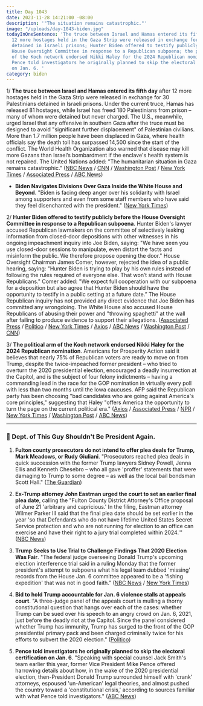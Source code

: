```yaml
---
title: Day 1043
date: 2023-11-28 14:21:00 -08:00
description: '"The situation remains catastrophic."'
image: "/uploads/day-1043-biden.jpg"
todayInOneSentence: 'The truce between Israel and Hamas entered its fifth day after
  12 more hostages held in the Gaza Strip were released in exchange for 30 Palestinians
  detained in Israeli prisons; Hunter Biden offered to testify publicly before the
  House Oversight Committee in response to a Republican subpoena; the political arm
  of the Koch network endorsed Nikki Haley for the 2024 Republican nomination; and
  Pence told investigators he originally planned to skip the electoral certification
  on Jan. 6. '
category: biden
---
```


1/ **The truce between Israel and Hamas entered its fifth day** after 12 more hostages held in the Gaza Strip were released in exchange for 30 Palestinians detained in Israeli prisons. Under the current truce, Hamas has released 81 hostages, while Israel has freed 180 Palestinians from prison – many of whom were detained but never charged. The U.S., meanwhile, urged Israel that any offensive in southern Gaza after the truce must be designed to avoid "significant further displacement" of Palestinian civilians. More than 1.7 million people have been displaced in Gaza, where health officials say the death toll has surpassed 14,500 since the start of the conflict. The World Health Organization also warned that disease may kill more Gazans than Israel’s bombardment if the enclave's health system is not repaired. The United Nations added: "The humanitarian situation in Gaza remains catastrophic." ([NBC News](https://www.nbcnews.com/news/world/live-blog/israel-hamas-war-live-updates-rcna126940) / [CNN](https://www.cnn.com/middleeast/live-news/israel-hamas-war-gaza-news-11-28-23/index.html) / [Washington Post](https://www.washingtonpost.com/world/2023/11/28/israel-hamas-war-news-gaza-hostages-palestine/) / [New York Times](https://www.nytimes.com/live/2023/11/28/world/israel-hamas-gaza-war-news) / [Associated Press](https://apnews.com/article/israel-hamas-war-live-updates-11-28-2023-d11ff273b41ac9fcb37cf8d043e802dd) / [ABC News](https://abcnews.go.com/International/live-updates/israel-gaza-hostage-release-deal?id=105171244))

* **Biden Navigates Divisions Over Gaza Inside the White House and Beyond**. "Biden is facing deep anger over his solidarity with Israel among supporters and even from some staff members who have said they feel disenchanted with the president." ([New York Times](https://www.nytimes.com/2023/11/28/us/politics/biden-israel-hamas-divisions.html))

2/ **Hunter Biden offered to testify publicly before the House Oversight Committee in response to a Republican subpoena**. Hunter Biden's lawyer accused Republican lawmakers on the committee of selectively leaking information from closed-door depositions with other witnesses in his ongoing impeachment inquiry into Joe Biden, saying: "We have seen you use closed-door sessions to manipulate, even distort the facts and misinform the public. We therefore propose opening the door." House Oversight Chairman James Comer, however, rejected the idea of a public hearing, saying: "Hunter Biden is trying to play by his own rules instead of following the rules required of everyone else. That won’t stand with House Republicans." Comer added: "We expect full cooperation with our subpoena for a deposition but also agree that Hunter Biden should have the opportunity to testify in a public setting at a future date.” The House Republican inquiry has not provided any direct evidence that Joe Biden has committed any wrongdoing. The White House also accused House Republicans of abusing their power and "throwing spaghetti" at the wall after failing to produce evidence to support their allegations. ([Associated Press](https://apnews.com/article/hunter-biden-congress-republicans-investigation-subpoena-55f869ddca927941ee3b1659bed2214c) / [Politico](https://www.politico.com/live-updates/2023/11/28/congress/comer-shuts-down-hunter-biden-ask-00128851) / [New York Times](https://www.nytimes.com/2023/11/28/us/politics/hunter-biden-house-testify.html) / [Axios](https://www.axios.com/2023/11/28/hunter-biden-testify-house-oversight-republicans) / [ABC News](https://abcnews.go.com/Politics/hunter-biden-agrees-house-oversight-committee-public-lawyer/story?id=105204747) / [Washington Post](https://www.washingtonpost.com/politics/2023/11/28/hunter-biden-willing-public-testimony/) / [CNN](https://www.cnn.com/2023/11/28/politics/hunter-biden-house-oversight-committee/))

3/ **The political arm of the Koch network endorsed Nikki Haley for the 2024 Republican nomination**. Americans for Prosperity Action said it believes that nearly 75% of Republican voters are ready to move on from Trump, despite the twice-impeached former president – who tried to overturn the 2020 presidential election, encouraged a deadly insurrection at the Capitol, and is the subject of four felony indictments – having a commanding lead in the race for the GOP nomination in virtually every poll with less than two months until the Iowa caucuses. AFP said the Republican party has been choosing "bad candidates who are going against America's core principles," suggesting that Haley "offers America the opportunity to turn the page on the current political era." ([Axios](https://www.axios.com/2023/11/28/nikki-haley-koch-endorsement-2024-gop-primary) / [Associated Press](https://apnews.com/article/nikki-haley-koch-network-endorsement-desantis-trump-938d932aaf2b9b299c32b4d736aaade4) / [NPR](https://www.npr.org/2023/11/28/1215562976/nikki-haley-koch-brothers-iowa-new-hampshire-gop-primary) / [New York Times](https://www.nytimes.com/2023/11/28/us/politics/koch-network-nikki-haley-endorsement-trump.html) / [Washington Post](https://www.washingtonpost.com/elections/2023/11/28/koch-network-haley-president/) / [ABC News](https://abcnews.go.com/Politics/major-anti-trump-group-set-endorse-republican-rivals/story?id=105206338))

---

### 💩 Dept. of This Guy Shouldn't Be President Again.

1. **Fulton county prosecutors do not intend to offer plea deals for Trump, Mark Meadows, or Rudy Giuliani**. "Prosecutors reached plea deals in quick succession with the former Trump lawyers Sidney Powell, Jenna Ellis and Kenneth Chesebro – who all gave 'proffer' statements that were damaging to Trump to some degree – as well as the local bail bondsman Scott Hall." ([The Guardian](https://www.theguardian.com/us-news/2023/nov/28/trump-trial-georgia-no-plea-deal))

2. **Ex-Trump attorney John Eastman urged the court to set an earlier final plea date**, calling the "Fulton County District Attorney's Office proposal of June 21 'arbitrary and capricious.' In the filing, Eastman attorney Wilmer Parker III said that the final plea date should be set earlier in the year 'so that Defendants who do not have lifetime United States Secret Service protection and who are not running for election to an office can exercise and have their right to a jury trial completed within 2024.'" ([NBC News](https://www.nbcnews.com/politics/donald-trump/john-eastman-takes-digs-trump-georgia-election-case-filing-rcna126892))

3. **Trump Seeks to Use Trial to Challenge Findings That 2020 Election Was Fair**. "The federal judge overseeing Donald Trump's upcoming election interference trial said in a ruling Monday that the former president's attempt to subpoena what his legal team dubbed 'missing' records from the House Jan. 6 committee appeared to be a 'fishing expedition' that was not in good faith." ([NBC News](https://www.nbcnews.com/politics/justice-department/judge-denies-trumps-fishing-expedition-subpoena-jan-6-committee-record-rcna126894) / [New York Times](https://www.nytimes.com/2023/11/28/us/politics/trump-trial-2020-election.html))

4. **Bid to hold Trump accountable for Jan. 6 violence stalls at appeals court**. "A three-judge panel of the appeals court is mulling a thorny constitutional question that hangs over each of the cases: whether Trump can be sued over his speech to an angry crowd on Jan. 6, 2021, just before the deadly riot at the Capitol. Since the panel considered whether Trump has immunity, Trump has surged to the front of the GOP presidential primary pack and been charged criminally twice for his efforts to subvert the 2020 election." ([Politico](https://www.politico.com/news/2023/11/27/trump-immunity-appeal-00128786))

5. **Pence told investigators he originally planned to skip the electoral certification on Jan. 6**. "Speaking with special counsel Jack Smith's team earlier this year, former Vice President Mike Pence offered harrowing details about how, in the wake of the 2020 presidential election, then-President Donald Trump surrounded himself with 'crank' attorneys, espoused 'un-American' legal theories, and almost pushed the country toward a 'constitutional crisis,' according to sources familiar with what Pence told investigators." ([ABC News](https://abcnews.go.com/US/pence-told-jan-6-special-counsel-harrowing-details/story?id=105183391))